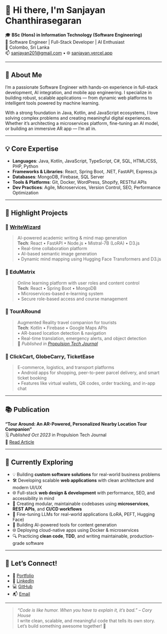 # 👋 Hi there, I'm Sanjayan Chanthirasegaran

🎓 **BSc (Hons) in Information Technology (Software Engineering)**  
💼 Software Engineer | Full-Stack Developer | AI Enthusiast  
📍 Colombo, Sri Lanka  
📫 [sanjayan201@gmail.com](mailto:sanjayan201@gmail.com) • 🌐 [sanjayan.vercel.app](https://sanjayan.vercel.app)

---

## 🚀 About Me

I’m a passionate Software Engineer with hands-on experience in full-stack development, AI integration, and mobile app engineering. I specialize in building robust, scalable applications — from dynamic web platforms to intelligent tools powered by machine learning.

With a strong foundation in Java, Kotlin, and JavaScript ecosystems, I love solving complex problems and creating meaningful digital experiences. Whether it’s architecting a microservices platform, fine-tuning an AI model, or building an immersive AR app — I’m all in.

---

## 💡 Core Expertise

- **Languages**: Java, Kotlin, JavaScript, TypeScript, C#, SQL, HTML/CSS, PHP, Python  
- **Frameworks & Libraries**: React, Spring Boot, .NET, FastAPI, Express.js  
- **Databases**: MongoDB, Firebase, SQL Server  
- **Tools & Platforms**: Git, Docker, WordPress, Shopify, RESTful APIs  
- **Dev Practices**: Agile, Microservices, Version Control, SEO, Performance Optimization

---

## 🧠 Highlight Projects

### 🔷 [WriteWizard](https://github.com/sanjayan-c/writewizard)  
> AI-powered academic writing & mind map generation  
**Tech**: React • FastAPI • Node.js • Mistral-7B (LoRA) • D3.js  
• Real-time collaboration platform  
• AI-based semantic image generation  
• Dynamic mind mapping using Hugging Face Transformers and D3.js

### 🔷 EduMatrix  
> Online learning platform with user roles and content control  
**Tech**: React • Spring Boot • MongoDB  
• Microservices-based e-learning system  
• Secure role-based access and course management

### 🔷 TourARound  
> Augmented Reality travel companion for tourists  
**Tech**: Kotlin • Firebase • Google Maps APIs  
• AR-based location detection & navigation  
• Real-time translation, emergency alerts, and object detection  
> 🏅 *Published in [Propulsion Tech Journal](https://propulsiontechjournal.com/index.php/journal/article/view/2542)*

### 🔷 ClickCart, GlobeCarry, TicketEase  
> E-commerce, logistics, and transport platforms  
• Android apps for shopping, peer-to-peer parcel delivery, and smart ticket booking  
• Features like virtual wallets, QR codes, order tracking, and in-app chat

---

## 📚 Publication

**“Tour Around: An AR-Powered, Personalized Nearby Location Tour Companion”**  
🗓️ *Published Oct 2023* in Propulsion Tech Journal  
📄 [Read Article](https://propulsiontechjournal.com/index.php/journal/article/view/2542)

---

## 🌱 Currently Exploring

- 💡 Building **custom software solutions** for real-world business problems
- 🛠️ Developing scalable **web applications** with clean architecture and modern UI/UX
- 🌐 Full-stack **web design & development** with performance, SEO, and accessibility in mind  
- 🚀 Creating modular, maintainable codebases using **microservices**, **REST APIs**, and **CI/CD workflows**  
- 🧠 Fine-tuning LLMs for real-world applications (LoRA, PEFT, Hugging Face)
- 📲 Building AI-powered tools for content generation
- 🌐 Deploying cloud-native apps using Docker & microservices
- 🔍 Practicing **clean code**, **TDD**, and writing maintainable, production-grade software

---

## 🤝 Let’s Connect!

- 🔗 [Portfolio](https://sanjayan.vercel.app)  
- 💼 [LinkedIn](https://linkedin.com/in/sanjayan-c)  
- 💻 [GitHub](https://github.com/sanjayan-c)  
- 📬 [Email](mailto:sanjayan201@gmail.com)

---

> *“Code is like humor. When you have to explain it, it’s bad.” – Cory House*  
> I write clean, scalable, and meaningful code that tells its own story. Let’s build something awesome together! 🚀
